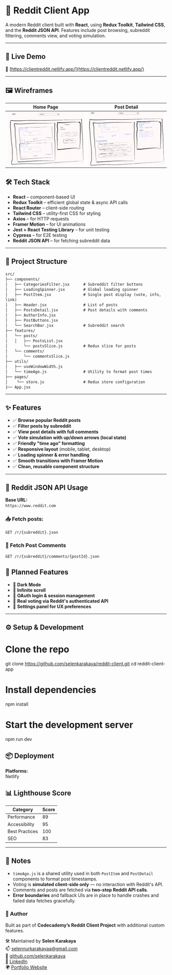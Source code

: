 # 📘 Reddit Client App

A modern Reddit client built with **React**, using **Redux Toolkit**, **Tailwind CSS**, and the **Reddit JSON API**. Features include post browsing, subreddit filtering, comments view, and voting simulation.

---

## 🚀 Live Demo

🔗 [https://clientreddit.netlify.app/](https://clientreddit.netlify.app/)

---

## 🖼️ Wireframes

| Home Page                                            | Post Detail                                          |
| ---------------------------------------------------- | ---------------------------------------------------- |
| <img src="./src/assets/Wireframe1.png" width="500"/> | <img src="./src/assets/Wireframe2.png" width="500"/> |

## 🛠️ Tech Stack

- **React** – component-based UI
- **Redux Toolkit** – efficient global state & async API calls
- **React Router** – client-side routing
- **Tailwind CSS** – utility-first CSS for styling
- **Axios** – for HTTP requests
- **Framer Motion** – for UI animations
- **Jest + React Testing Library** – for unit testing
- **Cypress** – for E2E testing
- **Reddit JSON API** – for fetching subreddit data

---

## 🧱 Project Structure

```plaintext
src/
├── components/
│   ├── CategoriesFilter.jsx      # Subreddit filter buttons
│   ├── LoadingSpinner.jsx        # Global loading spinner
│   ├── PostItem.jsx              # Single post display (vote, info, link)
│   ├── Header.jsx                # List of posts
│   ├── PostsDetail.jsx           # Post details with comments
│   ├── AuthorInfo.jsx
│   ├── PostButtons.jsx
│   └── SearchBar.jsx             # Subreddit search
├── features/
│   └── posts/
│   │   ├── PostsList.jsx
│       └── postsSlice.js         # Redux slice for posts
│   └── comments/
│       └── commentsSlice.js
├── utils/
│   ├── useWindowWidth.js
│   └── timeAgo.js                # Utility to format post times
├── pages/
│    └── store.js                 # Redux store configuration
├── App.jsx
```

---

## ✨ Features

- ✅ **Browse popular Reddit posts**
- ✅ **Filter posts by subreddit**
- ✅ **View post details with full comments**
- ✅ **Vote simulation with up/down arrows (local state)**
- ✅ **Friendly "time ago" formatting**
- ✅ **Responsive layout** (mobile, tablet, desktop)
- ✅ **Loading spinner & error handling**
- ✅ **Smooth transitions with Framer Motion**
- ✅ **Clean, reusable component structure**

---

## 🔌 Reddit JSON API Usage

**Base URL:**  
`https://www.reddit.com`

### 📥 Fetch posts:

```http
GET /r/{subreddit}.json
```

### 💬 Fetch Post Comments

```http
GET /r/{subreddit}/comments/{postId}.json
```

## 🔮 Planned Features

- 🌙 **Dark Mode**
- 🔁 **Infinite scroll**
- 🔐 **OAuth login & session management**
- 🔼 **Real voting via Reddit's authenticated API**
- 🔧 **Settings panel for UX preferences**

---

## ⚙️ Setup & Development

# Clone the repo

git clone https://github.com/selenkarakaya/reddit-client.git
cd reddit-client-app

# Install dependencies

npm install

# Start the development server

npm run dev

## 📦 Deployment

**Platforms:**  
Netlify

## 📊 Lighthouse Score

| Category       | Score |
| -------------- | ----- |
| Performance    | 89    |
| Accessibility  | 95   |
| Best Practices | 100   |
| SEO            | 83    |


---

## 📌 Notes

- `timeAgo.js` is a shared utility used in both `PostItem` and `PostDetail` components to format post timestamps.
- Voting is **simulated client-side only** — no interaction with Reddit's API.
- Comments and posts are fetched via **two-step Reddit API calls**.
- **Error boundaries** and fallback UIs are in place to handle crashes and failed data fetches gracefully.

### 👤 Author

Built as part of **Codecademy’s Reddit Client Project** with additional custom features.

🛠 Maintained by **Selen Karakaya**  
📫 [selennurkarakayaa@gmail.com](mailto:selennurkarakayaa@gmail.com)  
🐙 [github.com/selenkarakaya](https://github.com/selenkarakaya)  
📌 [LinkedIn](https://www.linkedin.com/in/selenkarakaya/)  
🌍 [Portfolio Website](https://selenkarakaya.netlify.app/)
